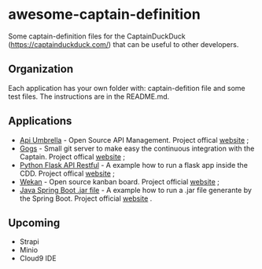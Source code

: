 # awesome-captain-definition
Some captain-definition files for the CaptainDuckDuck (https://captainduckduck.com/) that can be useful to other developers.

## Organization
Each application has your own folder with: captain-defition file and some test files. The instructions are in the README.md.

## Applications
* [Api Umbrella](api-umbrella/)  - Open Source API Management. Project offical [website](https://apiumbrella.io/) ;
* [Gogs](gogs/) - Small git server to make easy the continuous integration with the Captain. Project offical [website](https://gogs.io/) ;
* [Python Flask API Restful](python/) - A example how to run a flask app inside the CDD. Project offical [website](http://flask.pocoo.org/) ;
* [Wekan](wekan/) - Open source kanban board. Project official [website](https://wekan.github.io/) ;
* [Java Spring Boot .jar file](java/) - A example how to run a .jar file generante by the Spring Boot. Project official [website]( https://spring.io/guides/gs/spring-boot/) .

## Upcoming
* Strapi
* Minio
* Cloud9 IDE
